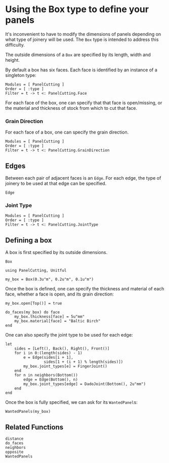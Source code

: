 # Using the Box type to define your panels

It's inconvenient to have to modify the dimensions of panels depending
on what type of joinery will be used.  The `Box` type is intended to
address this difficulty.

The outside dimensions of a `Box` are specified by its length, width
and height.




By default a box has six faces.  Each face is identified by an
instance of a singleton type:

```@autodocs
Modules = [ PanelCutting ]
Order = [ :type ]
Filter = t -> t <: PanelCutting.Face
```

For each face of the box, one can specify that that face is
open/missing, or the material and thickness of stock from which to cut
that face.


### Grain Direction

For each face of a box, one can specify the grain direction.

```@autodocs
Modules = [ PanelCutting ]
Order = [ :type ]
Filter = t -> t <: PanelCutting.GrainDirection
```


## Edges

Between each pair of adjacent faces is an `Edge`.  For each edge, the
type of joinery to be used at that edge can be specified.

```@docs
Edge
```


### Joint Type

```@autodocs
Modules = [ PanelCutting ]
Order = [ :type ]
Filter = t -> t <: PanelCutting.JointType
```

## Defining a box

A box is first specified by its outside dimensions.

```@docs
Box
```

```@example box1
using PanelCutting, Unitful

my_box = Box(0.3u"m", 0.2u"m", 0.1u"m")
```

Once the box is defined, one can specify the thickness and material of
each face, whether a face is open, and its grain direction:

```@example box1
my_box.open[Top()] = true

do_faces(my_box) do face
    my_box.thickness[face] = 5u"mm"
    my_box.material[face] = "Baltic Birch"
end
```

One can also specify the joint type to be used for each edge:

```@example box1
let
    sides = [Left(), Back(), Right(), Front()]
    for i in 0:(length(sides) - 1)
        e = Edge(sides[i + 1],
                 sides[1 + (i + 1) % length(sides)])
        my_box.joint_types[e] = FingerJoint()
    end
    for n in neighbors(Bottom())
        edge = Edge(Bottom(), n)
        my_box.joint_types[edge] = DadoJoint(Bottom(), 2u"mm")
    end
end
```

Once the box is fully specified, we can ask for its `WantedPanel`s:

```@example box1
WantedPanels(my_box)
```

## Related Functions

```@docs
distance
do_faces
neighbors
opposite
WantedPanels
```

